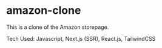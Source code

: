 # amazon-clone

This is a clone of the Amazon storepage.

Tech Used:
Javascript, Next.js (SSR), React.js, TailwindCSS
